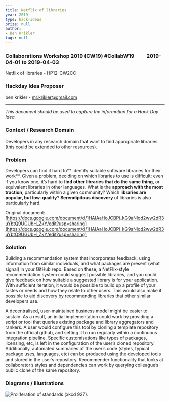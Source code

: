 ```yaml
---
title: Netflix of libraries
year: 2019
type: hack-ideas
prize: null
author:
- Ben Krikler
tags: null
---
```

### Collaborations Workshop 2019 (CW19) #CollabW19          2019-04-01 to 2019-04-03

Netflix of libraries - HP12-CW2CC


### **Hackday Idea Proposer**

ben krikler - mr.krikler@gmail.com



---


_This document should be used to capture the information for a Hack Day Idea._


### **Context / Research Domain**

Developers in any research domain that want to find appropriate libraries (this could be extended to other resources).


### **Problem**

Developers can find it hard to** identify suitable software libraries for their work**. Given a problem, deciding on which libraries to use is difficult; even if you know one, it’s hard to f**ind other libraries that do the same thing**, or equivalent libraries in other languages. What is the **approach with the most traction**, particularly within a given community? Which l**ibraries are popular, but low-quality**? **Serendipitous discovery** of libraries is also particularly hard.

Original document: [https://docs.google.com/document/d/1HAIAaHoJCBPi_kG9aNIod2ww2dR3uYbtQ9UGUbH_ZkY/edit?usp=sharing](https://docs.google.com/document/d/1HAIAaHoJCBPi_kG9aNIod2ww2dR3uYbtQ9UGUbH_ZkY/edit?usp=sharing) 


### **Solution**

Building a recommendation system that incorporates feedback, using information from similar individuals, and what packages are present (what signal) in your GitHub repo. Based on these, a NetFlix-style recommendation system could suggest possible libraries, and you could give feedback on how suitable a suggested library is for your application. With sufficient iteration, it would be possible to build up a profile of your tastes or needs and how they relate to other users. This would also make it possible to aid discovery by recommending libraries that other similar developers use.  

A decentralised, user-maintained business model might be easier to sustain. As a result, an initial implementation could work by providing a script or tool that queries existing package and library aggregators and rankers. A user would configure this tool by cloning a template repository from the official github, and setting it to run regularly within a continuous integration pipeline.  Specific customisations like types of packages, licensing, etc, is left in the configuration of the user’s cloned repository.  Additionally, automated summaries of the user’s code (styles, typical package uses, languages, etc) can be produced using the developed tools and stored in the user’s repository.  Recommender functionality that looks at collaborator’s styles and dependencies can work by querying colleague’s public clone of the same repository.


### **Diagrams / Illustrations**




![Proliferation of standards (xkcd 927).](../images/cw19-xkcd927.jpg)


